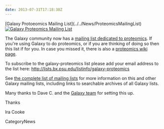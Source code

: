 ```yaml
---
date: 2013-07-31T17:18:38Z
---
```

<div class='newsItemHeader'>[Galaxy Protoeomics Mailing List](../../News/ProteomicsMailingList)</div>

<div class='right'><a href='http://proteomics.list.galaxyproject.org/'><img src='/Images/Logos/MailmanLogoSmall.png' alt='Galaxy Proteomics Mailing List'  /></a></div>

The Galaxy community now has a [mailing list dedicated to proteomics](http://proteomics.list.galaxyproject.org/).  If you're using Galaxy to do proteomics, or if you are thinking of doing so then this list if for you.  In case you missed it, there is also a [proteomics wiki page](../../Proteomics). 

To subscribe to the galaxy-proteomics list please add your email address to the list here:
 http://lists.bx.psu.edu/listinfo/galaxy-proteomics

See [the complete list of mailing lists](../../MailingLists) for more information on this and other Galaxy mailing lists, including links to searchable archives of all Galaxy lists.

Many thanks to Dave C. and the [Galaxy team](../../GalaxyTeam) for setting this up.

Thanks

Ira Cooke


CategoryNews
